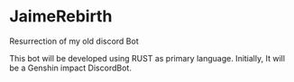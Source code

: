 # JaimeRebirth
Resurrection of my old discord Bot

This bot will be developed using RUST as primary language.
Initially, It will be a Genshin impact DiscordBot.